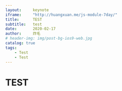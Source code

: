 ```yaml
---
layout:     keynote
iframe:     "http://huangxuan.me/js-module-7day/"
title:      TEST
subtitle:   test
date:       2020-02-17
author:     炸毛
# header-img: img/post-bg-ios9-web.jpg
catalog: true
tags:
    - Test
    - Test
---
```

# TEST

